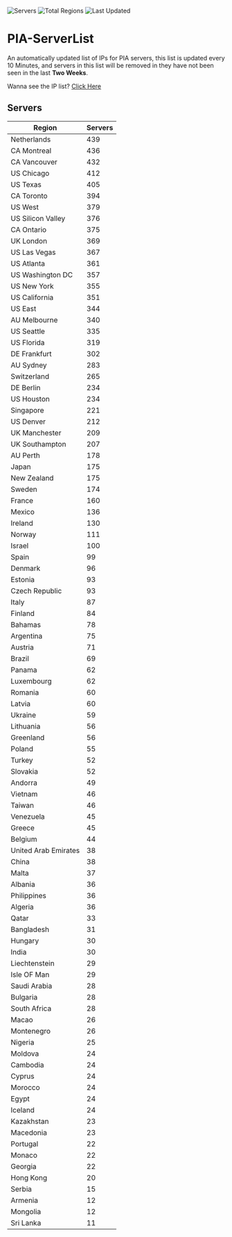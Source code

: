 ![Servers](https://img.shields.io/badge/Servers-13,236-darkgreen)
![Total Regions](https://img.shields.io/badge/Total_Regions-97-darkgreen)
![Last Updated](https://img.shields.io/badge/Last_Updated-April_29_2024_18:50_EDT-darkgreen)

# PIA-ServerList
An automatically updated list of IPs for PIA servers, this list is updated every 10 Minutes, and servers in this list will be removed in they have not been seen in the last **Two Weeks**.

Wanna see the IP list? [Click Here](./servers.json)

## Servers
| Region               | Servers |
|----------------------|---------|
| Netherlands | 439 |
| CA Montreal | 436 |
| CA Vancouver | 432 |
| US Chicago | 412 |
| US Texas | 405 |
| CA Toronto | 394 |
| US West | 379 |
| US Silicon Valley | 376 |
| CA Ontario | 375 |
| UK London | 369 |
| US Las Vegas | 367 |
| US Atlanta | 361 |
| US Washington DC | 357 |
| US New York | 355 |
| US California | 351 |
| US East | 344 |
| AU Melbourne | 340 |
| US Seattle | 335 |
| US Florida | 319 |
| DE Frankfurt | 302 |
| AU Sydney | 283 |
| Switzerland | 265 |
| DE Berlin | 234 |
| US Houston | 234 |
| Singapore | 221 |
| US Denver | 212 |
| UK Manchester | 209 |
| UK Southampton | 207 |
| AU Perth | 178 |
| Japan | 175 |
| New Zealand | 175 |
| Sweden | 174 |
| France | 160 |
| Mexico | 136 |
| Ireland | 130 |
| Norway | 111 |
| Israel | 100 |
| Spain | 99 |
| Denmark | 96 |
| Estonia | 93 |
| Czech Republic | 93 |
| Italy | 87 |
| Finland | 84 |
| Bahamas | 78 |
| Argentina | 75 |
| Austria | 71 |
| Brazil | 69 |
| Panama | 62 |
| Luxembourg | 62 |
| Romania | 60 |
| Latvia | 60 |
| Ukraine | 59 |
| Lithuania | 56 |
| Greenland | 56 |
| Poland | 55 |
| Turkey | 52 |
| Slovakia | 52 |
| Andorra | 49 |
| Vietnam | 46 |
| Taiwan | 46 |
| Venezuela | 45 |
| Greece | 45 |
| Belgium | 44 |
| United Arab Emirates | 38 |
| China | 38 |
| Malta | 37 |
| Albania | 36 |
| Philippines | 36 |
| Algeria | 36 |
| Qatar | 33 |
| Bangladesh | 31 |
| Hungary | 30 |
| India | 30 |
| Liechtenstein | 29 |
| Isle OF Man | 29 |
| Saudi Arabia | 28 |
| Bulgaria | 28 |
| South Africa | 28 |
| Macao | 26 |
| Montenegro | 26 |
| Nigeria | 25 |
| Moldova | 24 |
| Cambodia | 24 |
| Cyprus | 24 |
| Morocco | 24 |
| Egypt | 24 |
| Iceland | 24 |
| Kazakhstan | 23 |
| Macedonia | 23 |
| Portugal | 22 |
| Monaco | 22 |
| Georgia | 22 |
| Hong Kong | 20 |
| Serbia | 15 |
| Armenia | 12 |
| Mongolia | 12 |
| Sri Lanka | 11 |